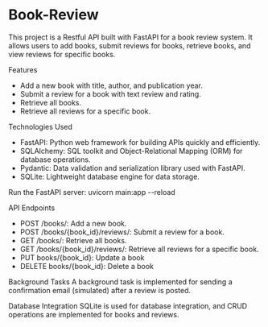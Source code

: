 # Book-Review

This project is a Restful API built with FastAPI for a book review system.
It allows users to add books, submit reviews for books, retrieve books, and view reviews for specific books.

Features
- Add a new book with title, author, and publication year.
- Submit a review for a book with text review and rating.
- Retrieve all books.
- Retrieve all reviews for a specific book.

Technologies Used
- FastAPI: Python web framework for building APIs quickly and efficiently.
- SQLAlchemy: SQL toolkit and Object-Relational Mapping (ORM) for database operations.
- Pydantic: Data validation and serialization library used with FastAPI.
- SQLite: Lightweight database engine for data storage.

Run the FastAPI server:
uvicorn main:app --reload

API Endpoints
- POST /books/: Add a new book.
- POST /books/{book_id}/reviews/: Submit a review for a book.
- GET /books/: Retrieve all books.
- GET /books/{book_id}/reviews/: Retrieve all reviews for a specific book.
- PUT books/{book_id}: Update a book
- DELETE books/{book_id}: Delete a book

Background Tasks
A background task is implemented for sending a confirmation email (simulated) after a review is posted.

Database Integration
SQLite is used for database integration, and CRUD operations are implemented for books and reviews.